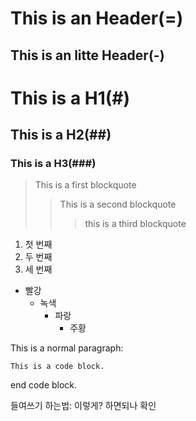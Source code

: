 This is an Header(=)
========
This is an litte Header(-)
---------

# This is a H1(#)
## This is a H2(##)
### This is a H3(###)

> This is a first blockquote
> > This is a second blockquote
> >> this is a third blockquote

1. 첫 번째
2. 두 번째
3. 세 번째

* 빨강
  + 녹색
    - 파랑
      - 주황

This is a normal paragraph:

    This is a code block.

end code block.

들여쓰기 하는법:
  이렇게?
  하면되나
확인
